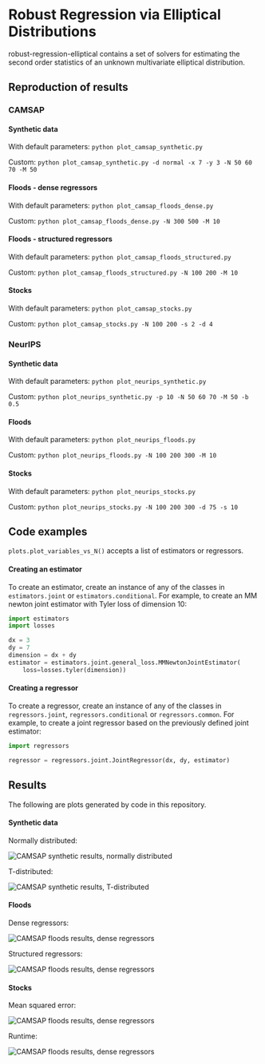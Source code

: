 # Robust Regression via Elliptical Distributions

robust-regression-elliptical contains a set of solvers for estimating the second order statistics of an unknown multivariate elliptical distribution.

## Reproduction of results
### CAMSAP
#### Synthetic data

With default parameters:
`python plot_camsap_synthetic.py`

Custom:
`python plot_camsap_synthetic.py -d normal -x 7 -y 3 -N 50 60 70 -M 50`

#### Floods - dense regressors

With default parameters:
`python plot_camsap_floods_dense.py`

Custom:
`python plot_camsap_floods_dense.py -N 300 500 -M 10`

#### Floods - structured regressors

With default parameters:
`python plot_camsap_floods_structured.py`

Custom:
`python plot_camsap_floods_structured.py -N 100 200 -M 10`

#### Stocks

With default parameters:
`python plot_camsap_stocks.py`

Custom:
`python plot_camsap_stocks.py -N 100 200 -s 2 -d 4`

### NeurIPS
#### Synthetic data

With default parameters:
`python plot_neurips_synthetic.py`

Custom:
`python plot_neurips_synthetic.py -p 10 -N 50 60 70 -M 50 -b 0.5`

#### Floods

With default parameters:
`python plot_neurips_floods.py`

Custom:
`python plot_neurips_floods.py -N 100 200 300 -M 10`

#### Stocks

With default parameters:
`python plot_neurips_stocks.py`

Custom:
`python plot_neurips_stocks.py -N 100 200 300 -d 75 -s 10`

## Code examples

`plots.plot_variables_vs_N()` accepts a list of estimators or regressors.

#### Creating an estimator

To create an estimator, create an instance of any of the classes in `estimators.joint` or `estimators.conditional`.
For example, to create an MM newton joint estimator with Tyler loss of dimension 10:

```python
import estimators
import losses

dx = 3
dy = 7
dimension = dx + dy
estimator = estimators.joint.general_loss.MMNewtonJointEstimator(
    loss=losses.tyler(dimension))
```

#### Creating a regressor

To create a regressor, create an instance of any of the classes in `regressors.joint`, `regressors.conditional` or `regressors.common`.
For example, to create a joint regressor based on the previously defined joint estimator:

```python
import regressors

regressor = regressors.joint.JointRegressor(dx, dy, estimator)
```

## Results
The following are plots generated by code in this repository.

#### Synthetic data

Normally distributed:

![CAMSAP synthetic results, normally distributed](https://github.com/nonocodebox/robust-regression-elliptical/raw/master/images/results/camsap_synthetic_normal.png)

T-distributed:

![CAMSAP synthetic results, T-distributed](https://github.com/nonocodebox/robust-regression-elliptical/raw/master/images/results/camsap_synthetic_t.png)

#### Floods

Dense regressors:

![CAMSAP floods results, dense regressors](https://github.com/nonocodebox/robust-regression-elliptical/raw/master/images/results/camsap_dense.png)

Structured regressors:

![CAMSAP floods results, dense regressors](https://github.com/nonocodebox/robust-regression-elliptical/raw/master/images/results/camsap_dense_time_space.png)

#### Stocks

Mean squared error:

![CAMSAP floods results, dense regressors](https://github.com/nonocodebox/robust-regression-elliptical/raw/master/images/results/camsap_stocks_mse.png)

Runtime:

![CAMSAP floods results, dense regressors](https://github.com/nonocodebox/robust-regression-elliptical/raw/master/images/results/camsap_stocks_runtime.png)
